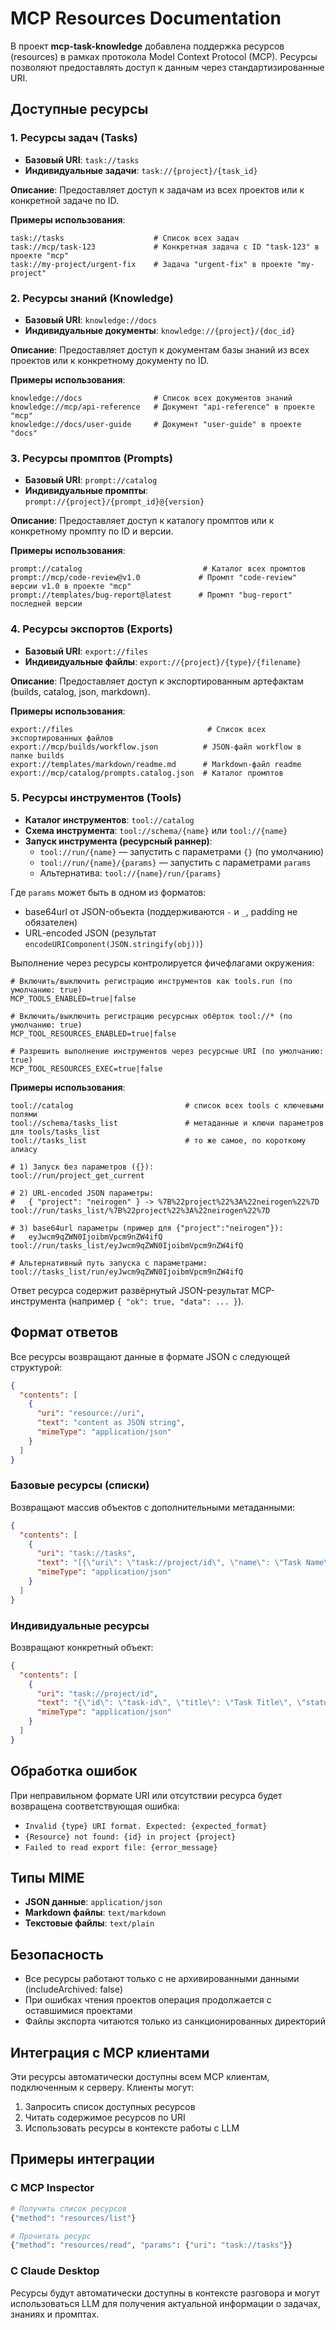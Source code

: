 # MCP Resources Documentation

В проект **mcp-task-knowledge** добавлена поддержка ресурсов (resources) в рамках протокола Model Context Protocol (MCP). Ресурсы позволяют предоставлять доступ к данным через стандартизированные URI.

## Доступные ресурсы

### 1. Ресурсы задач (Tasks)

- **Базовый URI**: `task://tasks`
- **Индивидуальные задачи**: `task://{project}/{task_id}`

**Описание**: Предоставляет доступ к задачам из всех проектов или к конкретной задаче по ID.

**Примеры использования**:

```
task://tasks                    # Список всех задач
task://mcp/task-123             # Конкретная задача с ID "task-123" в проекте "mcp"
task://my-project/urgent-fix    # Задача "urgent-fix" в проекте "my-project"
```

### 2. Ресурсы знаний (Knowledge)

- **Базовый URI**: `knowledge://docs`
- **Индивидуальные документы**: `knowledge://{project}/{doc_id}`

**Описание**: Предоставляет доступ к документам базы знаний из всех проектов или к конкретному документу по ID.

**Примеры использования**:

```
knowledge://docs                # Список всех документов знаний
knowledge://mcp/api-reference   # Документ "api-reference" в проекте "mcp"
knowledge://docs/user-guide     # Документ "user-guide" в проекте "docs"
```

### 3. Ресурсы промптов (Prompts)

- **Базовый URI**: `prompt://catalog`
- **Индивидуальные промпты**: `prompt://{project}/{prompt_id}@{version}`

**Описание**: Предоставляет доступ к каталогу промптов или к конкретному промпту по ID и версии.

**Примеры использования**:

```
prompt://catalog                           # Каталог всех промптов
prompt://mcp/code-review@v1.0             # Промпт "code-review" версии v1.0 в проекте "mcp"
prompt://templates/bug-report@latest      # Промпт "bug-report" последней версии
```

### 4. Ресурсы экспортов (Exports)

- **Базовый URI**: `export://files`
- **Индивидуальные файлы**: `export://{project}/{type}/{filename}`

**Описание**: Предоставляет доступ к экспортированным артефактам (builds, catalog, json, markdown).

**Примеры использования**:

```
export://files                              # Список всех экспортированных файлов
export://mcp/builds/workflow.json          # JSON-файл workflow в папке builds
export://templates/markdown/readme.md      # Markdown-файл readme
export://mcp/catalog/prompts.catalog.json  # Каталог промптов
```

### 5. Ресурсы инструментов (Tools)

- **Каталог инструментов**: `tool://catalog`
- **Схема инструмента**: `tool://schema/{name}` или `tool://{name}`
- **Запуск инструмента (ресурсный раннер)**:
  - `tool://run/{name}` — запустить с параметрами `{}` (по умолчанию)
  - `tool://run/{name}/{params}` — запустить с параметрами `params`
  - Альтернатива: `tool://{name}/run/{params}`

Где `params` может быть в одном из форматов:

- base64url от JSON-объекта (поддерживаются `-` и `_`, padding не обязателен)
- URL-encoded JSON (результат `encodeURIComponent(JSON.stringify(obj))`)

Выполнение через ресурсы контролируется фичефлагами окружения:

```
# Включить/выключить регистрацию инструментов как tools.run (по умолчанию: true)
MCP_TOOLS_ENABLED=true|false

# Включить/выключить регистрацию ресурсных обёрток tool://* (по умолчанию: true)
MCP_TOOL_RESOURCES_ENABLED=true|false

# Разрешить выполнение инструментов через ресурсные URI (по умолчанию: true)
MCP_TOOL_RESOURCES_EXEC=true|false
```

**Примеры использования**:

```
tool://catalog                         # список всех tools с ключевыми полями
tool://schema/tasks_list               # метаданные и ключи параметров для tools/tasks_list
tool://tasks_list                      # то же самое, по короткому алиасу

# 1) Запуск без параметров ({}):
tool://run/project_get_current

# 2) URL-encoded JSON параметры:
#   { "project": "neirogen" } -> %7B%22project%22%3A%22neirogen%22%7D
tool://run/tasks_list/%7B%22project%22%3A%22neirogen%22%7D

# 3) base64url параметры (пример для {"project":"neirogen"}):
#   eyJwcm9qZWN0IjoibmVpcm9nZW4ifQ
tool://run/tasks_list/eyJwcm9qZWN0IjoibmVpcm9nZW4ifQ

# Альтернативный путь запуска с параметрами:
tool://tasks_list/run/eyJwcm9qZWN0IjoibmVpcm9nZW4ifQ
```

Ответ ресурса содержит развёрнутый JSON-результат MCP-инструмента (например `{ "ok": true, "data": ... }`).

## Формат ответов

Все ресурсы возвращают данные в формате JSON с следующей структурой:

```json
{
  "contents": [
    {
      "uri": "resource://uri",
      "text": "content as JSON string",
      "mimeType": "application/json"
    }
  ]
}
```

### Базовые ресурсы (списки)

Возвращают массив объектов с дополнительными метаданными:

```json
{
  "contents": [
    {
      "uri": "task://tasks",
      "text": "[{\"uri\": \"task://project/id\", \"name\": \"Task Name\", \"project\": \"project\", ...taskData}]",
      "mimeType": "application/json"
    }
  ]
}
```

### Индивидуальные ресурсы

Возвращают конкретный объект:

```json
{
  "contents": [
    {
      "uri": "task://project/id",
      "text": "{\"id\": \"task-id\", \"title\": \"Task Title\", \"status\": \"pending\", ...}",
      "mimeType": "application/json"
    }
  ]
}
```

## Обработка ошибок

При неправильном формате URI или отсутствии ресурса будет возвращена соответствующая ошибка:

- `Invalid {type} URI format. Expected: {expected_format}`
- `{Resource} not found: {id} in project {project}`
- `Failed to read export file: {error_message}`

## Типы MIME

- **JSON данные**: `application/json`
- **Markdown файлы**: `text/markdown`
- **Текстовые файлы**: `text/plain`

## Безопасность

- Все ресурсы работают только с не архивированными данными (includeArchived: false)
- При ошибках чтения проектов операция продолжается с оставшимися проектами
- Файлы экспорта читаются только из санкционированных директорий

## Интеграция с MCP клиентами

Эти ресурсы автоматически доступны всем MCP клиентам, подключенным к серверу. Клиенты могут:

1. Запросить список доступных ресурсов
2. Читать содержимое ресурсов по URI
3. Использовать ресурсы в контексте работы с LLM

## Примеры интеграции

### С MCP Inspector

```bash
# Получить список ресурсов
{"method": "resources/list"}

# Прочитать ресурс
{"method": "resources/read", "params": {"uri": "task://tasks"}}
```

### С Claude Desktop

Ресурсы будут автоматически доступны в контексте разговора и могут использоваться LLM для получения актуальной информации о задачах, знаниях и промптах.
